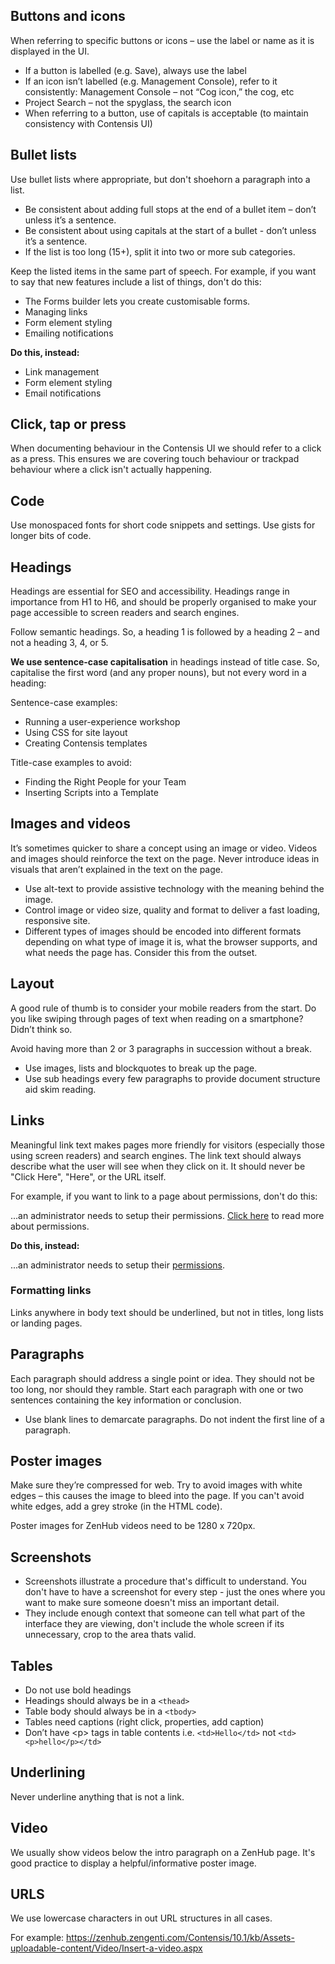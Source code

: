 ## Buttons and icons
When referring to specific buttons or icons – use the label or name as it is displayed in the UI.

- If a button is labelled (e.g. Save), always use the label
- If an icon isn’t labelled (e.g. Management Console), refer to it consistently:
Management Console – not “Cog icon,” the cog, etc
- Project Search – not the spyglass, the search icon
- When referring to a button, use of capitals is acceptable (to maintain consistency with Contensis UI)

## Bullet lists
Use bullet lists where appropriate, but don't shoehorn a paragraph into a list. 

- Be consistent about adding full stops at the end of a bullet item – don’t unless it’s a sentence.
- Be consistent about using capitals at the start of a bullet - don’t unless it’s a sentence.
- If the list is too long (15+), split it into two or more sub categories.

Keep the listed items in the same part of speech. For example, if you want to say that new features include a list of things, don't do this:

- The Forms builder lets you create customisable forms.
- Managing links
- Form element styling
- Emailing notifications

**Do this, instead:**

- Link management
- Form element styling
- Email notifications

## Click, tap or press
When documenting behaviour in the Contensis UI we should refer to a click as a press. This ensures we are covering touch behaviour or trackpad behaviour where a click isn't actually happening. 

## Code
Use monospaced fonts for short code snippets and settings. Use gists for longer bits of code.

## Headings
Headings are essential for SEO and accessibility. Headings range in importance from H1 to H6, and should be properly organised to make your page accessible to screen readers and search engines. 

Follow semantic headings. So, a heading 1 is followed by a heading 2 – and not a heading 3, 4, or 5.

**We use sentence-case capitalisation** in headings instead of title case. So, capitalise the first word (and any proper nouns), but not every word in a heading:

Sentence-case examples:
- Running a user-experience workshop
- Using CSS for site layout
- Creating Contensis templates

Title-case examples to avoid:
- Finding the Right People for your Team
- Inserting Scripts into a Template

## Images and videos
It’s sometimes quicker to share a concept using an image or video. Videos and images should reinforce the text on the page. Never introduce ideas in visuals that aren’t explained in the text on the page.

- Use alt-text to provide assistive technology with the meaning behind the image.
- Control image or video size, quality and format to deliver a fast loading, responsive site.
- Different types of images should be encoded into different formats depending on what type of image it is, what the browser supports, and what needs the page has. Consider this from the outset.

## Layout
A good rule of thumb is to consider your mobile readers from the start. 
Do you like swiping through pages of text when reading on a smartphone? Didn’t think so.

Avoid having more than 2 or 3 paragraphs in succession without a break.

- Use images, lists and blockquotes to break up the page.
- Use sub headings every few paragraphs to provide document structure aid skim reading.

## Links
Meaningful link text makes pages more friendly for visitors (especially those using screen readers) and search engines. The link text should always describe what the user will see when they click on it. It should never be "Click Here", "Here", or the URL itself. 

For example, if you want to link to a page about permissions, don't do this:

...an administrator needs to setup their permissions. <a href="https://zenhub.zengenti.com/Contensis/9/kb/setup-and-configuration/Administration/permissions.aspx">Click here</a> to read more about permissions.

**Do this, instead:**

...an administrator needs to setup their <a href="https://zenhub.zengenti.com/Contensis/9/kb/setup-and-configuration/Administration/permissions.aspx">permissions</a>.

### Formatting links
Links anywhere in body text should be underlined, but not in titles, long lists or landing pages. 

## Paragraphs
Each paragraph should address a single point or idea. They should not be too long, nor should they ramble. Start each paragraph with one or two sentences containing the key information or conclusion.

- Use blank lines to demarcate paragraphs. Do not indent the first line of a paragraph.

## Poster images
Make sure they’re compressed for web. Try to avoid images with white edges – this causes the image to bleed into the page. If you can't avoid white edges, add a grey stroke (in the HTML code).

Poster images for ZenHub videos need to be 1280 x 720px.

## Screenshots
- Screenshots illustrate a procedure that's difficult to understand. You don't have to have a screenshot for every step - just the ones where you want to make sure someone doesn't miss an important detail.
- They include enough context that someone can tell what part of the interface they are viewing, don't include the whole screen if its unnecessary, crop to the area thats valid.

## Tables
- Do not use bold headings
- Headings should always be in a `<thead>`
- Table body should always be in a `<tbody>`
- Tables need captions (right click, properties, add caption)
- Don’t have \<p> tags in table contents i.e. `<td>Hello</td>` not `<td><p>hello</p></td>`

## Underlining
Never underline anything that is not a link.

## Video
We usually show videos below the intro paragraph on a ZenHub page. It's good practice to display a helpful/informative poster image.

## URLS
We use lowercase characters in out URL structures in all cases.

For example: https://zenhub.zengenti.com/Contensis/10.1/kb/Assets-uploadable-content/Video/Insert-a-video.aspx
